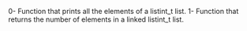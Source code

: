 0- Function that prints all the elements of a listint_t list.
1- Function that returns the number of elements in a linked listint_t list.
